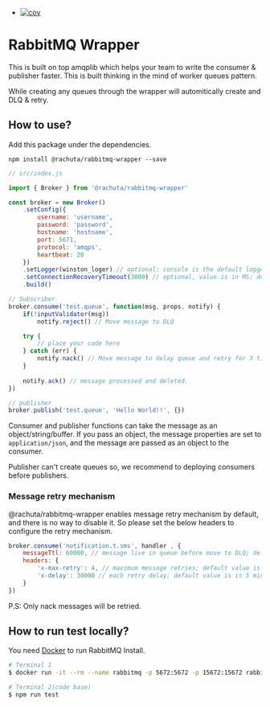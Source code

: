+ [![cov](https://we-cli.github.io/jayin/badges/coverage.svg)](https://github.com/we-cli/jayin/actions)

# RabbitMQ Wrapper

This is built on top amqplib which helps your team to write the consumer & publisher faster.
This is built thinking in the mind of worker queues pattern.

While creating any queues through the wrapper will automitically create and DLQ & retry.

## How to use?
Add this package under the dependencies.

```
npm install @rachuta/rabbitmq-wrapper --save
```

```js
// src/index.js

import { Broker } from '@rachuta/rabbitmq-wrapper'

const broker = new Broker()
    .setConfig({
        username: 'username',
        password: 'password',
        hostname: 'hostname',
        port: 5671,
        protocol: 'amqps',
        heartbeat: 20
    })
    .setLogger(winston_loger) // optional; console is the default logger.
    .setConnectionRecoveryTimeout(3000) // optional, value is in MS; default value is 10 seconds
    .build()

// Subscriber
broker.consume('test.queue', function(msg, props, notify) {
    if(!inputValidator(msg))
        notify.reject() // Move message to DLQ

    try {
        // place your code here
    } catch (err) {
        notify.nack() // Move message to delay queue and retry for 3 times with 5 mins interval and move DLQ if unable to process the message in all retries.
    }
 
    notify.ack() // message processed and deleted.
})

// publisher
broker.publish('test.queue', 'Hello World!!', {})
```

Consumer and publisher functions can take the message as an object/string/buffer. If you pass an object, the message properties are set to `application/json`, and the message are passed as an object to the consumer.

Publisher can't create queues so, we recommend to deploying consumers before publishers.

### Message retry mechanism

@rachuta/rabbitmq-wrapper enables message retry mechanism by default, and there is no way to disable it. So please set the below headers to configure the retry mechanism.

```js
broker.consume('notification.t.sms', handler , {
    messageTtl: 60000, // message live in queue before move to DLQ; default value is 5 min
    headers: {
        'x-max-retry': 4, // maximum message retries; default value is 3
        'x-delay': 30000 // each retry delay; default value is is 5 min
    }
})
```

P.S: Only nack messages will be retried.

## How to run test locally?

You need [Docker][1] to run RabbitMQ Install.

```bash
# Terminal 1
$ docker run -it --rm --name rabbitmq -p 5672:5672 -p 15672:15672 rabbitmq:latest

# Terminal 2(code base)
$ npm run test
```

[1]: https://docs.docker.com/engine/install/
